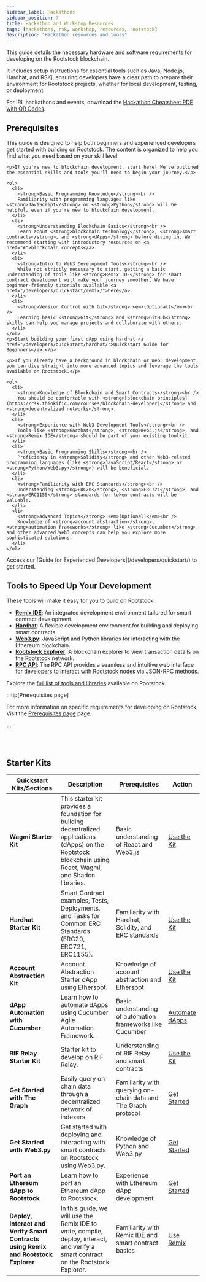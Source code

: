 ```yaml
---
sidebar_label: Hackathons 
sidebar_position: 7
title: Hackathon and Workshop Resources
tags: [hackathons, rsk, workshop, resources, rootstock]
description: "Hackathon resources and tools"
---
```


This guide details the necessary hardware and software requirements for developing on the Rootstock blockchain. 

It includes setup instructions for essential tools such as Java, Node.js, Hardhat, and RSKj, ensuring developers have a clear path to prepare their environment for Rootstock projects, whether for local development, testing, or deployment. 

For IRL hackathons and events, download the [Hackathon Cheatsheet PDF with QR Codes](/rootstock-cheatsheet.pdf).





## Prerequisites

This guide is designed to help both beginners and experienced developers get started with building on Rootstock. The content is organized to help you find what you need based on your skill level.

<Tabs>
  <TabItem value="beginners" label="Beginners" default>
    
    <p>If you're new to blockchain development, start here! We've outlined the essential skills and tools you'll need to begin your journey.</p>

    <ol>
      <li>
        <strong>Basic Programming Knowledge</strong><br />
        Familiarity with programming languages like <strong>JavaScript</strong> or <strong>Python</strong> will be helpful, even if you're new to blockchain development.
      </li>
      <li>
        <strong>Understanding Blockchain Basics</strong><br />
        Learn about <strong>blockchain technology</strong>, <strong>smart contracts</strong>, and <strong>dApps</strong> before diving in. We recommend starting with introductory resources on <a href="#">blockchain concepts</a>.
      </li>
      <li>
        <strong>Intro to Web3 Development Tools</strong><br />
        While not strictly necessary to start, getting a basic understanding of tools like <strong>Remix IDE</strong> for smart contract development will make your journey smoother. We have beginner-friendly tutorials available <a href="/developers/quickstart/remix/">here</a>.
      </li>
      <li>
        <strong>Version Control with Git</strong> <em>(Optional)</em><br />
        Learning basic <strong>Git</strong> and <strong>GitHub</strong> skills can help you manage projects and collaborate with others.
      </li>
    </ol>
    <p>Start building your first dApp using hardhat <a href="/developers/quickstart/hardhat/">Quickstart Guide for Beginners</a>.</p>
  </TabItem>

  <TabItem value="experienced" label="Experienced Developers">
    
    <p>If you already have a background in blockchain or Web3 development, you can dive straight into more advanced topics and leverage the tools available on Rootstock.</p>

    <ol>
      <li>
        <strong>Knowledge of Blockchain and Smart Contracts</strong><br />
        You should be comfortable with <strong>[blockchain principles](https://rsk.thinkific.com/courses/blockchain-developer)</strong> and <strong>decentralized networks</strong>.
      </li>
      <li>
        <strong>Experience with Web3 Development Tools</strong><br />
        Tools like <strong>Hardhat</strong>, <strong>Web3.js</strong>, and <strong>Remix IDE</strong> should be part of your existing toolkit.
      </li>
      <li>
        <strong>Basic Programming Skills</strong><br />
        Proficiency in <strong>Solidity</strong> and other Web3-related programming languages (like <strong>JavaScript/React</strong> or <strong>Python/Web3.py</strong>) will be beneficial.
      </li>
      <li>
        <strong>Familiarity with ERC Standards</strong><br />
        Understanding <strong>ERC20</strong>, <strong>ERC721</strong>, and <strong>ERC1155</strong> standards for token contracts will be valuable.
      </li>
      <li>
        <strong>Advanced Topics</strong> <em>(Optional)</em><br />
        Knowledge of <strong>account abstraction</strong>, <strong>automation frameworks</strong> like <strong>Cucumber</strong>, and other advanced Web3 concepts can help you explore more sophisticated solutions.
      </li>
    </ol>
   
 <p>Access our [Guide for Experienced Developers](/developers/quickstart/) to get started.</p>
  </TabItem>
</Tabs>


## Tools to Speed Up Your Development

These tools will make it easy for you to build on Rootstock:

- **[Remix IDE](/developers/quickstart/remix/)**: An integrated development environment tailored for smart contract development.
- **[Hardhat](/developers/quickstart/hardhat/)**: A flexible development environment for building and deploying smart contracts.
- **[Web3.py](/developers/quickstart/web3-python/)**: JavaScript and Python libraries for interacting with the Ethereum blockchain.
- **[Rootstock Explorer](https://explorer.testnet.rootstock.io/)**: A blockchain explorer to view transaction details on the Rootstock network.
- **[RPC API](/developers/rpc-api/)**: The RPC API provides a seamless and intuitive web interface for developers to interact with Rootstock nodes via JSON-RPC methods.

Explore the [full list of tools and libraries](/dev-tools/) available on Rootstock.

:::tip[Prerequisites page]

For more information on specific requirements for developing on Rootstock, Visit the [Prerequisites page](/developers/requirements/) page.

:::


<Card
  title="Rootstock Hackathon Cheatsheet"
  description="The Rootstock Hackathon Cheatsheet is a concise reference guide for developers aiming to deploy decentralized applications (dApps) on the Rootstock network."
  link="https://cheatography.com/devrelrootstock/cheat-sheets/rootstock-dev/"
/>

<br></br>

## Starter Kits

| Quickstart Kits/Sections                                      | Description                                                                                             | Prerequisites                                                      | Action                     |
|---------------------------------------------------------------|---------------------------------------------------------------------------------------------------------|-------------------------------------------------------------------|----------------------------|
| **Wagmi Starter Kit**                                          | This starter kit provides a foundation for building decentralized applications (dApps) on the Rootstock blockchain using React, Wagmi, and Shadcn libraries. | Basic understanding of React and Web3.js                           | [Use the Kit](https://dev.rootstock.io/developers/quickstart/wagmi/)               |
| **Hardhat Starter Kit**                                        | Smart Contract examples, Tests, Deployments, and Tasks for Common ERC Standards (ERC20, ERC721, ERC1155).| Familiarity with Hardhat, Solidity, and ERC standards              | [Use the Kit](https://dev.rootstock.io/developers/quickstart/hardhat/)                |
| **Account Abstraction Kit**                                    | Account Abstraction Starter dApp using Etherspot.                                                        | Knowledge of account abstraction and Etherspot                     | [Use the Kit](https://dev.rootstock.io/developers/quickstart/rootstock-etherspot/)                |
| **dApp Automation with Cucumber**                              | Learn how to automate dApps using Cucumber Agile Automation Framework.                                   | Basic understanding of automation frameworks like Cucumber         | [Automate dApps](https://dev.rootstock.io/resources/tutorials/dapp-automation-cucumber/)             |
| **RIF Relay Starter Kit**                                      | Starter kit to develop on RIF Relay.                                                                     | Understanding of RIF Relay and smart contracts                     | [Use the Kit](https://dev.rootstock.io/developers/integrate/rif-relay/sample-dapp/)                    |
| **Get Started with The Graph**                                 | Easily query on-chain data through a decentralized network of indexers.                                  | Familiarity with querying on-chain data and The Graph protocol      | [Get Started](https://dev.rootstock.io/dev-tools/thegraph/)                |
| **Get Started with Web3.py**                                   | Get started with deploying and interacting with smart contracts on Rootstock using Web3.py.              | Knowledge of Python and Web3.py                                    | [Get Started](https://dev.rootstock.io/developers/quickstart/web3-python/)               |
| **Port an Ethereum dApp to Rootstock**                         | Learn how to port an Ethereum dApp to Rootstock.                                                         | Experience with Ethereum dApp development                          | [Get Started](https://dev.rootstock.io/resources/port-to-rootstock/ethereum-dapp/)               |
| **Deploy, Interact and Verify Smart Contracts using Remix and Rootstock Explorer** | In this guide, we will use the Remix IDE to write, compile, deploy, interact, and verify a smart contract on the Rootstock Explorer. | Familiarity with Remix IDE and smart contract basics               | [Use Remix](https://dev.rootstock.io/developers/quickstart/remix/)                  |
